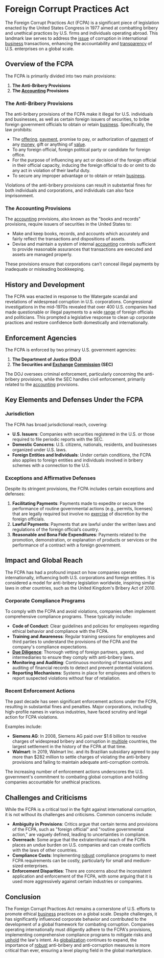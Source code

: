 # Foreign Corrupt Practices Act

The Foreign Corrupt Practices Act (FCPA) is a significant piece of legislation enacted by the United States Congress in 1977 aimed at combatting bribery and unethical practices by U.S. firms and individuals operating abroad. This landmark law serves to address the [issue](../i/issue.md) of corruption in international [business](../b/business.md) transactions, enhancing the accountability and [transparency](../t/transparency.md) of U.S. enterprises on a global scale.

## Overview of the FCPA

The FCPA is primarily divided into two main provisions:

1. **The Anti-Bribery Provisions**
2. **The [Accounting](../a/accounting.md) Provisions**

### The Anti-Bribery Provisions

The anti-bribery provisions of the FCPA make it illegal for U.S. individuals and businesses, as well as certain foreign issuers of securities, to bribe foreign government officials to obtain or retain [business](../b/business.md). Specifically, the law prohibits:

- The [offering](../o/offering.md), [payment](../p/payment.md), promise to pay, or authorization of [payment](../p/payment.md) of any [money](../m/money.md), gift or anything of [value](../v/value.md).
- To any foreign official, foreign political party or candidate for foreign office.
- For the purpose of influencing any act or decision of the foreign official in their official capacity, inducing the foreign official to do or omit to do any act in violation of their lawful duty.
- To secure any improper advantage or to obtain or retain [business](../b/business.md).

Violations of the anti-bribery provisions can result in substantial fines for both individuals and corporations, and individuals can also face imprisonment.

### The Accounting Provisions

The [accounting](../a/accounting.md) provisions, also known as the "books and records" provisions, require issuers of securities in the United States to:

- Make and keep books, records, and accounts which accurately and fairly reflect the transactions and dispositions of assets.
- Devise and maintain a system of internal [accounting](../a/accounting.md) controls sufficient to provide reasonable assurances that transactions are executed and assets are managed properly.

These provisions ensure that corporations can't conceal illegal payments by inadequate or misleading bookkeeping.

## History and Development

The FCPA was enacted in response to the Watergate scandal and revelations of widespread corruption in U.S. corporations. Congressional investigations in the mid-1970s revealed that over 400 U.S. companies had made questionable or illegal payments to a wide [range](../r/range.md) of foreign officials and politicians. This prompted a legislative response to clean up corporate practices and restore confidence both domestically and internationally.

## Enforcement Agencies

The FCPA is enforced by two primary U.S. government agencies:

1. **The Department of Justice (DOJ)**
2. **The Securities and [Exchange](../e/exchange.md) [Commission](../c/commission.md) (SEC)**

The DOJ oversees criminal enforcement, particularly concerning the anti-bribery provisions, while the SEC handles civil enforcement, primarily related to the [accounting](../a/accounting.md) provisions.

## Key Elements and Defenses Under the FCPA

### Jurisdiction

The FCPA has broad jurisdictional reach, covering:

- **U.S. Issuers**: Companies with securities registered in the U.S. or those required to file periodic reports with the SEC.
- **Domestic Concerns**: U.S. citizens, nationals, residents, and businesses organized under U.S. laws.
- **Foreign Entities and Individuals**: Under certain conditions, the FCPA also applies to foreign entities and individuals involved in bribery schemes with a connection to the U.S.

### Exceptions and Affirmative Defenses

Despite its stringent provisions, the FCPA includes certain exceptions and defenses:

1. **Facilitating Payments**: Payments made to expedite or secure the performance of routine governmental actions (e.g., permits, licenses) that are legally required but involve no [exercise](../e/exercise.md) of discretion by the foreign officials.
2. **Lawful Payments**: Payments that are lawful under the written laws and regulations of the foreign official’s country.
3. **Reasonable and Bona Fide Expenditures**: Payments related to the promotion, demonstration, or explanation of products or services or the performance of a contract with a foreign government.

## Impact and Global Reach

The FCPA has had a profound impact on how companies operate internationally, influencing both U.S. corporations and foreign entities. It is considered a model for anti-bribery legislation worldwide, inspiring similar laws in other countries, such as the United Kingdom's Bribery Act of 2010.

### Corporate Compliance Programs

To comply with the FCPA and avoid violations, companies often implement comprehensive compliance programs. These typically include:

- **Code of Conduct**: Clear guidelines and policies for employees regarding ethical behavior and compliance with the FCPA.
- **Training and Awareness**: Regular training sessions for employees and third parties to understand the provisions of the FCPA and the company's compliance expectations.
- **[Due Diligence](../d/due_diligence.md)**: Thorough vetting of foreign partners, agents, and intermediaries to ensure they comply with anti-bribery laws.
- **Monitoring and Auditing**: Continuous monitoring of transactions and auditing of financial records to detect and prevent potential violations.
- **Reporting Mechanisms**: Systems in place for employees and others to report suspected violations without fear of retaliation.

### Recent Enforcement Actions

The past decade has seen significant enforcement actions under the FCPA, resulting in substantial fines and penalties. Major corporations, including high-profile names in various industries, have faced scrutiny and legal action for FCPA violations.

Examples include:

- **Siemens AG**: In 2008, Siemens AG paid over $1.6 billion to resolve charges of widespread bribery and corruption in [multiple](../m/multiple.md) countries, the largest settlement in the history of the FCPA at that time.
- **Walmart**: In 2019, Walmart Inc. and its Brazilian subsidiary agreed to pay more than $282 million to settle charges of violating the anti-bribery provisions and failing to maintain adequate anti-corruption controls.

The increasing number of enforcement actions underscores the U.S. government's commitment to combating global corruption and holding companies accountable for unethical practices.

## Challenges and Criticisms

While the FCPA is a critical tool in the fight against international corruption, it is not without its challenges and criticisms. Common concerns include:

- **Ambiguity in Provisions**: Critics argue that certain terms and provisions of the FCPA, such as "foreign official" and "routine governmental action," are vaguely defined, leading to uncertainties in compliance.
- **Overreach**: Some argue that the extraterritorial reach of the FCPA places an undue burden on U.S. companies and can create conflicts with the laws of other countries.
- **Compliance Costs**: Implementing [robust](../r/robust.md) compliance programs to meet FCPA requirements can be costly, particularly for small and medium-sized enterprises.
- **Enforcement Disparities**: There are concerns about the inconsistent application and enforcement of the FCPA, with some arguing that it is used more aggressively against certain industries or companies.

## Conclusion

The Foreign Corrupt Practices Act remains a cornerstone of U.S. efforts to promote ethical [business](../b/business.md) practices on a global scale. Despite challenges, it has significantly influenced corporate behavior and contributed to the development of a global framework for combating corruption. Companies operating internationally must diligently adhere to the FCPA's provisions, implementing comprehensive compliance programs to mitigate risks and [uphold](../u/uphold.md) the law's intent. As [globalization](../g/globalization.md) continues to expand, the importance of [robust](../r/robust.md) anti-bribery and anti-corruption measures is more critical than ever, ensuring a level playing field in the global marketplace.